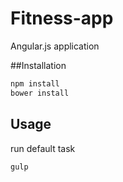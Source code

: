 # Fitness-app
Angular.js application

##Installation

```js
npm install 
bower install
```

## Usage
run default task

```js
gulp
```
